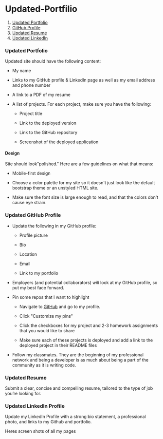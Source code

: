 # Updated-Portfilio

1. [Updated Portfolio](#updated-portfolio)
2. [GitHub Profile](#updated-github-profile)
3. [Updated Resume](#updated-resume)
4. [Updated LinkedIn](#updated-linkedin)

### Updated Portfolio

 Updated site should have the following content:

* My name

* Links to my GitHub profile & LinkedIn page as well as my email address and phone number

* A link to a PDF of my resume

* A list of projects. For each project, make sure you have the following:

  * Project title

  * Link to the deployed version

  * Link to the GitHub repository

  * Screenshot of the deployed application


#### Design

 Site should look"polished." Here are a few guidelines on what that means:

* Mobile-first design

* Choose a color palette for my site so it doesn't just look like
the default bootstrap theme or an unstyled HTML site.

* Make sure the font size is large enough to read, and that the colors don't cause eye strain.


### Updated GitHub Profile 

* Update the following in my GitHub profile: 

    * Profile picture

    * Bio

    * Location

    * Email

    * Link to my portfolio

* Employers (and potential collaborators) _will_ look at my GitHub profile, so put my best face forward. 

* Pin some repos that I want to highlight

  * Navigate to [GitHub](https://github.com/) and go to my profile.

  * Click "Customize my pins"

  * Click the checkboxes for my project and 2-3 homework assignments that you would like to share

  * Make sure each of these projects is deployed and add a link to the deployed project in their README files

* Follow my classmates. They are the beginning of my professional network and being a developer is as much about being a part of the community as it is writing code. 


### Updated Resume 

Submit a clear, concise and compelling resume, tailored to the type of job you’re looking for.


### Updated LinkedIn Profile 

Update my LinkedIn Profile with a strong bio statement, a professional photo, and links to my Github and portfolio.


Heres screen shots of all my pages



